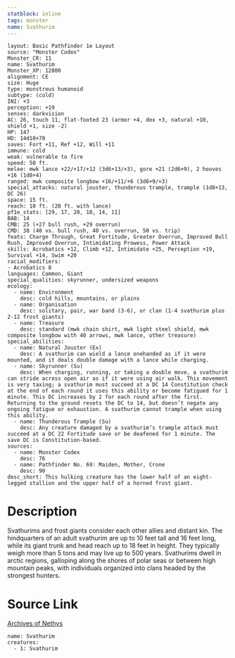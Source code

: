 ```yaml
---
statblock: inline
tags: monster
name: Svathurim
---
```

```statblock
layout: Basic Pathfinder 1e Layout
source: "Monster Codex"
Monster_CR: 11
name: Svathurim
Monster_XP: 12800
alignment: CE
size: Huge
type: monstrous humanoid
subtype: (cold)
INI: +3
perception: +19
senses: darkvision
AC: 26, touch 11, flat-footed 23 (armor +4, dex +3, natural +10, shield +1, size -2)
HP: 147
HD: 14d10+70
saves: Fort +11, Ref +12, Will +11
immune: cold
weak: vulnerable to fire
speed: 50 ft.
melee: mwk lance +22/+17/+12 (3d6+13/×3), gore +21 (2d6+9), 2 hooves +16 (1d8+4)
ranged: mwk composite longbow +16/+11/+6 (3d6+9/×3)
special_attacks: natural jouster, thunderous trample, trample (1d8+13, DC 26)
space: 15 ft.
reach: 10 ft. (20 ft. with lance)
pf1e_stats: [29, 17, 20, 10, 14, 11]
BAB: 14
CMB: 25 (+27 bull rush, +29 overrun)
CMD: 38 (40 vs. bull rush, 40 vs. overrun, 50 vs. trip)
feats: Charge Through, Great Fortitude, Greater Overrun, Improved Bull Rush, Improved Overrun, Intimidating Prowess, Power Attack
skills: Acrobatics +12, Climb +12, Intimidate +25, Perception +19, Survival +14, Swim +20
racial_modifiers:
- Acrobatics 8
languages: Common, Giant
special_qualities: skyrunner, undersized weapons
ecology:
  - name: Environment
    desc: cold hills, mountains, or plains
  - name: Organisation
    desc: solitary, pair, war band (3-6), or clan (1-4 svathurim plus 2-12 frost giants)
  - name: Treasure
    desc: standard (mwk chain shirt, mwk light steel shield, mwk composite longbow with 40 arrows, mwk lance, other treasure)
special_abilities:
  - name: Natural Jouster (Ex)
    desc: A svathurim can wield a lance onehanded as if it were mounted, and it deals double damage with a lance while charging.
  - name: Skyrunner (Su)
    desc: When charging, running, or taking a double move, a svathurim can stride across open air as if it were using air walk. This movement is very taxing; a svathurim must succeed at a DC 14 Constitution check at the end of each round it uses this ability or become fatigued for 1 minute. This DC increases by 2 for each round after the first. Returning to the ground resets the DC to 14, but doesn’t negate any ongoing fatigue or exhaustion. A svathurim cannot trample when using this ability.
  - name: Thunderous Trample (Su)
    desc: Any creature damaged by a svathurim’s trample attack must succeed at a DC 22 Fortitude save or be deafened for 1 minute. The save DC is Constitution-based.
sources:
  - name: Monster Codex
    desc: 76
  - name: Pathfinder No. 69: Maiden, Mother, Crone
    desc: 90
desc_short: This hulking creature has the lower half of an eight-legged stallion and the upper half of a horned frost giant.
```
# Description
Svathurims and frost giants consider each other allies and distant kin. The hindquarters of an adult svathurim are up to 10 feet tall and 16 feet long, while its giant trunk and head reach up to 18 feet in height. They typically weigh more than 5 tons and may live up to 500 years. Svathurims dwell in arctic regions, galloping along the shores of polar seas or between high mountain peaks, with individuals organized into clans headed by the strongest hunters.
# Source Link
[Archives of Nethys](https://aonprd.com/MonsterDisplay.aspx?ItemName=Svathurim)
```encounter-table
name: Svathurim
creatures:
  - 1: Svathurim
```
